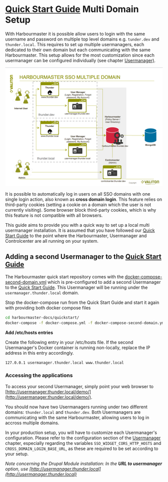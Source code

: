 # [Quick Start Guide](quick-start-guide.md) Multi Domain Setup

With Harbourmaster it is possible allow users to login with the same username and password on multiple top level domains e.g. `tunder.dev` and `thunder.local`. This requires to set up multiple usermanagers, each dedicated to their own domain but each communicating with the same Harbourmaster. This setup allows for the most customization since each usermanager can be configured individually \(see chapter [Usermanager\)](/Usermanager.md).

![](assets/multiple_domain_overview.png)

It is possible to automatically log in users on all SSO domains with one single login action, also known as **cross domain login**. This feature relies on third-party cookies \(setting a cookie on a domain which the user is not currently visiting\). Some browser block third-party cookies, which is why this feature is not compatible with all browsers.

This guide aims to provide you with a quick way to set up a local multi usermanager installation. It is assumed that you have followed our [Quick Start Guide](/quick-start-guide.md) to the point where the Harbourmaster, Usermanager and Controlcenter are all running on your system.

## Adding a second Usermanager to the [Quick Start Guide](quick-start-guide.md)

The Harbourmaster quick start repository comes with the [docker-compose-second-domain.yml](quickstart/docker-compose-second-domain.yml) which is pre-configured to add a second Usermanager to the [Quick Start Guide](/quick-start-guide.md). This Usermanager will be running under the `usermanager.thunder.local` domain.

Stop the docker-compose run from the Quick Start Guide and start it again with providing both docker compose files

```bash
cd harbourmaster-docs/quickstart/
docker-compose -f docker-compose.yml -f docker-compose-second-domain.yml up
```

**Add /etc/hosts entries**

Create the following entry in your /etc/hosts file. If the second Usermanager's Docker container is running non-locally, replace the IP address in this entry accordingly.

```bash
127.0.0.1 usermanager.thunder.local www.thunder.local
```

### Accessing the applications

To access your second Usermanager, simply point your web browser to [http://usermanager.thunder.local/demo/](http://usermanager.thunder.local/demo/).

You should now have two Usermanagers running under two different domains: `thunder.local` and `thunder.dev`. Both Usermanagers are communicating with the same Harbourmaster, allowing users to log in accross multiple domains.

In your production setup, you will have to customize each Usermanager's configuration. Please refer to the configuration section of the [Usermanager](/Usermanager.md) chapter, especially regarding the variables `SSO_WIDGET_CORS_HTTP_HOSTS` and `CROSS_DOMAIN_LOGIN_BASE_URL`, as these are required to be set according to your setup.

_Note concerning the Drupal Module installation: In the **URL to usermanager** option, use [http://usermanager.thunder.local](http://usermanager.thunder.local)_

